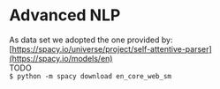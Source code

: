 # Advanced NLP
As data set we adopted the one provided by: [https://spacy.io/universe/project/self-attentive-parser](https://spacy.io/models/en) \
TODO\
`$ python -m spacy download en_core_web_sm`

